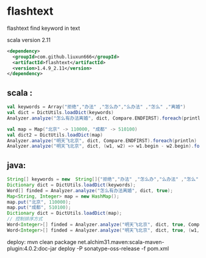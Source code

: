 # flashtext
flashtext find keyword in text

scala version 2.11

```xml
<dependency>
  <groupId>com.github.liuxun666</groupId>
  <artifactId>flashtext</artifactId>
  <version>1.4.9_2.11</version>
</dependency>
```

## scala :
```scala
val keywords = Array("拒绝","办法" ,"怎么办","么办法" ,"怎么" ,"离婚")
val dict = DictUtils.loadDict(keywords)
Analyzer.analyze("怎么有办法离婚", dict, Compare.ENDFIRST).foreach(println)

val map = Map("北京" -> 110000, "成都" -> 510100)
val dict2 = DictUtils.loadDict(map)
Analyzer.analyze("明天飞北京", dict, Compare.ENDFIRST).foreach(println)
Analyzer.analyze("明天飞北京", dict, (w1, w2) => w1.begin - w2.begin).foreach(println)


```
  
    
## java:
```java
String[] keywords = new  String[]{"拒绝","办法" ,"怎么办","么办法" ,"怎么" ,"离婚"};
Dictionary dict = DictUtils.loadDict(keywords);
Word[] finded = Analyzer.analyze("怎么有办法离婚", dict, true);
Map<String, Integer> map = new HashMap();
map.put("北京", 110000);
map.put("成都", 510100);
Dictionary dict = DictUtils.loadDict(map);
// 控制排序方式
Word<Integer>[] finded = Analyzer.analyze("明天飞北京", dict, true, Compare.ENDFIRST());  
Word<Integer>[] finded = Analyzer.analyze("明天飞北京", dict, true, (w1, w2) -> w1.end() - w2.end());  

```

deploy:
mvn clean package net.alchim31.maven:scala-maven-plugin:4.0.2:doc-jar deploy -P sonatype-oss-release -f pom.xml